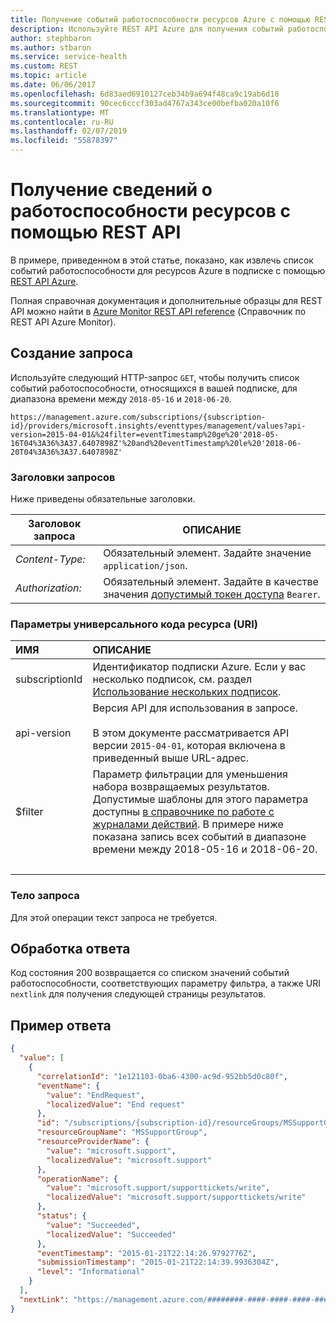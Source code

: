 ```yaml
---
title: Получение событий работоспособности ресурсов Azure с помощью REST API | Документация Майкрософт
description: Используйте REST API Azure для получения событий работоспособности ресурсов Azure.
author: stephbaron
ms.author: stbaron
ms.service: service-health
ms.custom: REST
ms.topic: article
ms.date: 06/06/2017
ms.openlocfilehash: 6d83aed6910127ceb34b9a694f48ca9c19ab6d18
ms.sourcegitcommit: 90cec6cccf303ad4767a343ce00befba020a10f6
ms.translationtype: MT
ms.contentlocale: ru-RU
ms.lasthandoff: 02/07/2019
ms.locfileid: "55878397"
---
```

# <a name="get-resource-health-using-the-rest-api"></a>Получение сведений о работоспособности ресурсов с помощью REST API 

В примере, приведенном в этой статье, показано, как извлечь список событий работоспособности для ресурсов Azure в подписке с помощью [REST API Azure](/rest/api/azure/).

Полная справочная документация и дополнительные образцы для REST API можно найти в [Azure Monitor REST API reference](/rest/api/monitor) (Справочник по REST API Azure Monitor). 

## <a name="build-the-request"></a>Создание запроса

Используйте следующий HTTP-запрос `GET`, чтобы получить список событий работоспособности, относящихся в вашей подписке, для диапазона времени между `2018-05-16` и `2018-06-20`.

```http
https://management.azure.com/subscriptions/{subscription-id}/providers/microsoft.insights/eventtypes/management/values?api-version=2015-04-01&%24filter=eventTimestamp%20ge%20'2018-05-16T04%3A36%3A37.6407898Z'%20and%20eventTimestamp%20le%20'2018-06-20T04%3A36%3A37.6407898Z'
```

### <a name="request-headers"></a>Заголовки запросов

Ниже приведены обязательные заголовки. 

|Заголовок запроса|ОПИСАНИЕ|  
|--------------------|-----------------|  
|*Content-Type:*|Обязательный элемент. Задайте значение `application/json`.|  
|*Authorization:*|Обязательный элемент. Задайте в качестве значения [допустимый токен доступа](/rest/api/azure/#authorization-code-grant-interactive-clients) `Bearer`. |  

### <a name="uri-parameters"></a>Параметры универсального кода ресурса (URI)

| ИМЯ | ОПИСАНИЕ |
| :--- | :---------- |
| subscriptionId | Идентификатор подписки Azure. Если у вас несколько подписок, см. раздел [Использование нескольких подписок](https://docs.microsoft.com/cli/azure/manage-azure-subscriptions-azure-cli?view=azure-cli-latest). |
| api-version | Версия API для использования в запросе.<br /><br /> В этом документе рассматривается API версии `2015-04-01`, которая включена в приведенный выше URL-адрес.  |
| $filter | Параметр фильтрации для уменьшения набора возвращаемых результатов. Допустимые шаблоны для этого параметра доступны [в справочнике по работе с журналами действий](/rest/api/monitor/activitylogs/list#uri-parameters). В примере ниже показана запись всех событий в диапазоне времени между 2018-05-16 и 2018-06-20. |
| &nbsp; | &nbsp; |

### <a name="request-body"></a>Тело запроса

Для этой операции текст запроса не требуется.

## <a name="handle-the-response"></a>Обработка ответа

Код состояния 200 возвращается со списком значений событий работоспособности, соответствующих параметру фильтра, а также URI `nextlink` для получения следующей страницы результатов.

## <a name="example-response"></a>Пример ответа 

```json
{
  "value": [
    {
      "correlationId": "1e121103-0ba6-4300-ac9d-952bb5d0c80f",
      "eventName": {
        "value": "EndRequest",
        "localizedValue": "End request"
      },
      "id": "/subscriptions/{subscription-id}/resourceGroups/MSSupportGroup/providers/microsoft.support/supporttickets/115012112305841/events/44ade6b4-3813-45e6-ae27-7420a95fa2f8/ticks/635574752669792776",
      "resourceGroupName": "MSSupportGroup",
      "resourceProviderName": {
        "value": "microsoft.support",
        "localizedValue": "microsoft.support"
      },
      "operationName": {
        "value": "microsoft.support/supporttickets/write",
        "localizedValue": "microsoft.support/supporttickets/write"
      },
      "status": {
        "value": "Succeeded",
        "localizedValue": "Succeeded"
      },
      "eventTimestamp": "2015-01-21T22:14:26.9792776Z",
      "submissionTimestamp": "2015-01-21T22:14:39.9936304Z",
      "level": "Informational"
    }
  ],
  "nextLink": "https://management.azure.com/########-####-####-####-############$skiptoken=######"
}
```
